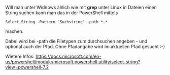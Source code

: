 Will man unter Widnows ählich wie mit **grep** unter Linux in Dateien einen String suchen kann man das in der PowerShell mittels

```console
Select-String -Pattern "Suchstring" -path *.*
```

machen.

Dabei wird bei -path die Filetypen zum durchsuchen angeben - und optional auch der Pfad. Ohne Pfadangabe wird im aktuellen Pfad gesucht :-)

Wietere Infos: https://docs.microsoft.com/en-us/powershell/module/microsoft.powershell.utility/select-string?view=powershell-7.2
